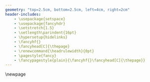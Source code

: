 ```yaml
---
geometry: "top=2.5cm, bottom=2.5cm, left=4cm, right=2cm"
header-includes:
    - \usepackage{setspace}
    - \usepackage{fancyhdr}
    - \setstretch{1.5}
    - \setlength\parindent{16pt}
    - \hypersetup{hidelinks}
    - \fancyhf{}
    - \fancyhead[C]{\thepage}
    - \renewcommand{\headrulewidth}{0pt}
    - \pagestyle{fancy}
    - \fancypagestyle{plain}{\fancyhf{}\fancyhead[C]{\thepage}}
---
```

\newpage

